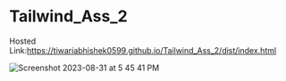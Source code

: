 # Tailwind_Ass_2

Hosted Link:https://tiwariabhishek0599.github.io/Tailwind_Ass_2/dist/index.html

![Screenshot 2023-08-31 at 5 45 41 PM](https://github.com/tiwariabhishek0599/Tailwind_Ass_2/assets/118967913/2056ed6c-0bb2-4f4d-851c-f28872bbe89b)
